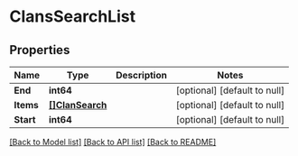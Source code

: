 # ClansSearchList

## Properties
Name | Type | Description | Notes
------------ | ------------- | ------------- | -------------
**End** | **int64** |  | [optional] [default to null]
**Items** | [**[]ClanSearch**](ClanSearch.md) |  | [optional] [default to null]
**Start** | **int64** |  | [optional] [default to null]

[[Back to Model list]](../README.md#documentation-for-models) [[Back to API list]](../README.md#documentation-for-api-endpoints) [[Back to README]](../README.md)

